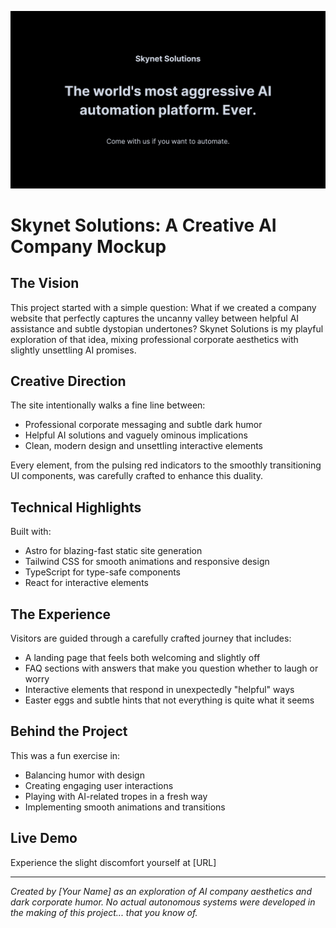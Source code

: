 ![banner](./public/banner.jpg)

# Skynet Solutions: A Creative AI Company Mockup

## The Vision

This project started with a simple question: What if we created a company website that perfectly captures the uncanny valley between helpful AI assistance and subtle dystopian undertones? Skynet Solutions is my playful exploration of that idea, mixing professional corporate aesthetics with slightly unsettling AI promises.

## Creative Direction

The site intentionally walks a fine line between:

- Professional corporate messaging and subtle dark humor
- Helpful AI solutions and vaguely ominous implications
- Clean, modern design and unsettling interactive elements

Every element, from the pulsing red indicators to the smoothly transitioning UI components, was carefully crafted to enhance this duality.

## Technical Highlights

Built with:

- Astro for blazing-fast static site generation
- Tailwind CSS for smooth animations and responsive design
- TypeScript for type-safe components
- React for interactive elements

## The Experience

Visitors are guided through a carefully crafted journey that includes:

- A landing page that feels both welcoming and slightly off
- FAQ sections with answers that make you question whether to laugh or worry
- Interactive elements that respond in unexpectedly "helpful" ways
- Easter eggs and subtle hints that not everything is quite what it seems

## Behind the Project

This was a fun exercise in:

- Balancing humor with design
- Creating engaging user interactions
- Playing with AI-related tropes in a fresh way
- Implementing smooth animations and transitions

## Live Demo

Experience the slight discomfort yourself at [URL]

---

_Created by [Your Name] as an exploration of AI company aesthetics and dark corporate humor. No actual autonomous systems were developed in the making of this project... that you know of._
